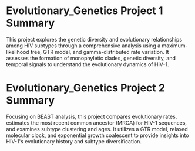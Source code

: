 # Evolutionary_Genetics Project 1 Summary
This project explores the genetic diversity and evolutionary relationships among HIV subtypes through a comprehensive analysis using a maximum-likelihood tree, GTR model, and gamma-distributed rate variation. It assesses the formation of monophyletic clades, genetic diversity, and temporal signals to understand the evolutionary dynamics of HIV-1.

# Evolutionary_Genetics Project 2 Summary
Focusing on BEAST analysis, this project compares evolutionary rates, estimates the most recent common ancestor (MRCA) for HIV-1 sequences, and examines subtype clustering and ages. It utilizes a GTR model, relaxed molecular clock, and exponential growth coalescent to provide insights into HIV-1's evolutionary history and subtype diversification.
